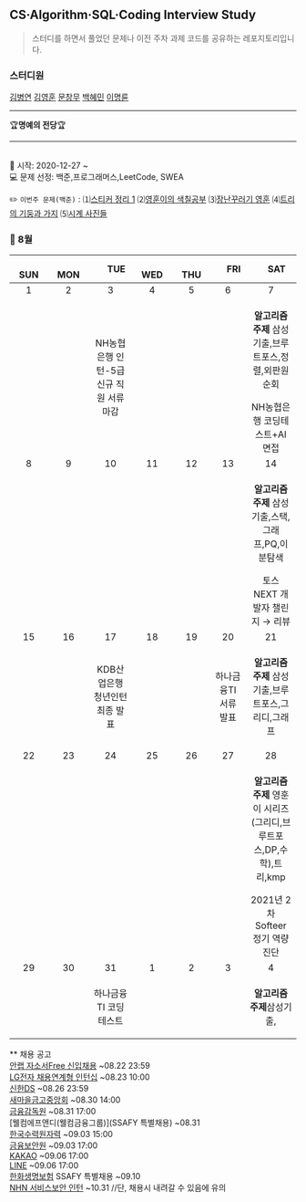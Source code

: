 ## CS·Algorithm·SQL·Coding Interview Study
<blockquote>스터디를 하면서 풀었던 문제나 이전 주차 과제 코드를 공유하는 레포지토리입니다.</blockquote>

### 스터디원

[김병연](https://github.com/whyWhale) [김영훈](https://github.com/kim0hoon) [문창무](https://github.com/ChangmooMoon) [백혜민](https://github.com/HyeminBaek) [이명륜](https://github.com/auddl0756)

<hr>
🏆<b>명예의 전당</b>🏆

<hr>

<br> 📌 시작: 2020-12-27 ~
<br> 💻 문제 선정: 백준,프로그래머스,LeetCode, SWEA

✏️ `이번주 문제(백준)` : ⑴[스티커 정리 1](https://www.acmicpc.net/problem/1101)  ⑵[영훈이의 색칠공부](https://www.acmicpc.net/problem/14578)  ⑶[장난꾸러기 영훈](https://www.acmicpc.net/problem/12025)  ⑷[트리의 기둥과 가지](https://www.acmicpc.net/problem/20924)  ⑸[시계 사진들](https://www.acmicpc.net/problem/10266)

<h3> 📅 8월 </h3>


|　  SUN　  |　  MON　  |　  TUE　  |　  WED　  |　  THU　  |　  FRI　  |　  SAT　  |
|:---:|:---:|:---:|:---:|:---:|:---:|:---:|
|   1    |   2    |   3  |  4  |  5  |  6  |  7  |
|     |     |NH농협은행 인턴-5급 신규 직원 서류 마감| |  | |<p><b>알고리즘 주제</b> 삼성기출,브루트포스,정렬,외판원순회</p>NH농협은행 코딩테스트+AI 면접|
|   8   |      9      |      10      |     11     |    12     |     13     |   14   |
|||||||<p><b>알고리즘 주제</b> 삼성기출,스택,그래프,PQ,이분탐색</p>토스 NEXT 개발자 챌린지 → 리뷰|
| 15 |      16       |      17       |      18      |     19     |     20     |21|
|    ||KDB산업은행 청년인턴 최종 발표|||하나금융TI 서류 발표|<p><b>알고리즘 주제</b> 삼성기출,브루트포스,그리디,그래프</p>|
| 22 |      23        |      24       | 25   |  26  |  27  |  28  |
|||||||<p><b>알고리즘 주제</b> 영훈이 시리즈(그리디,브루트포스,DP,수학),트리,kmp</p>2021년 2차 Softeer 정기 역량 진단|
| 29 |30|31|1|2|3|4|
|||하나금융TI 코딩테스트||||<p><b>알고리즘 주제</b>삼성기출,</p>|


** 채용 공고
<br>[안랩 자소서Free 신입채용](https://ahnlab.recruiter.co.kr/app/jobnotice/view?systemKindCode=MRS2&jobnoticeSn=67017) ~08.22 23:59
<br>[LG전자 채용연계형 인턴십](https://apply.lg.com/app/job/RetrieveJobNoticesDetail.rpi) ~08.23 10:00
<br>[신한DS](https://shinhands.recruiter.co.kr/app/jobnotice/view?systemKindCode=MRS2&jobnoticeSn=67100) ~08.26 23:59
<br>[새마을금고중앙회](https://www.kfcc.co.kr/recruit/rec0095.do) ~08.30 14:00
<br>[금융감독원](https://www.saramin.co.kr/zf_user/jobs/relay/view?isMypage=no&rec_idx=40962726&recommend_ids=eJxNjLsNxFAMw6a53n%2FJdQbJ%2FlvcQwLErgyCpkLgQMtN1R%2BukHPF7SAf7Aqv%2FJAMw9gTesXYSO5ndYIzpRnEWAhltZmwZVO7uabOcA1a9Nv%2BAawBKbo%3D&view_type=search&searchword=%EA%B8%88%EC%9C%B5%EA%B0%90%EB%8F%85%EC%9B%90&searchType=search&gz=1&t_ref_content=generic&t_ref=search&paid_fl=n#seq=0) ~08.31 17:00
<br>[웰컴에프앤디(웰컴금융그룹)](SSAFY 특별채용) ~08.31
<br>[한국수력원자력](https://www.khnp.co.kr/RECU_NEW/RECU_NEW?cmdn=NEW_BQ11) ~09.03 15:00
<br>[금융보안원](https://fsec.saramin.co.kr/service/fsec/2108/applicant/apply/recruit_default.asp) ~09.03 17:00
<br>[KAKAO](https://programmers.co.kr/competitions/1571) ~09.06 17:00 
<br>[LINE](https://www.careers-2021-liner.com/) ~09.06 17:00
<br>[한화생명보험](https://www.hanwhalife.com) SSAFY 특별채용 ~09.10
<br>[NHN 서비스보안 인턴](https://linkareer.com/activity/66687?utm_source=cafe_specup&utm_medium=weeklist_intern&utm_campaign=weekly_list) ~10.31 //단, 채용시 내려갈 수 있음에 유의
